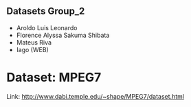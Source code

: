 ## Datasets Group_2
- Aroldo Luis Leonardo
- Florence Alyssa Sakuma Shibata
- Mateus Riva
- Iago (WEB)

# Dataset: MPEG7
Link: http://www.dabi.temple.edu/~shape/MPEG7/dataset.html
